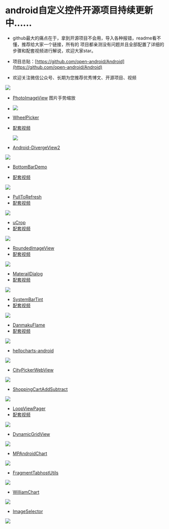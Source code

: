 # android自定义控件开源项目持续更新中......


*  github最大的痛点在于，拿到开源项目不会用，导入各种报错，readme看不懂，推荐给大家一个链接，所有的 项目都亲测没有问题并且全部配置了详细的步骤和配套视频进行解说，欢迎大家star。
  
* 项目总贴：[https://github.com/open-android/Android](https://github.com/open-android/Android)

* 欢迎关注微信公众号、长期为您推荐优秀博文、开源项目、视频

![](http://oi5nqn6ce.bkt.clouddn.com/itheima/booster/code/qrcode.png)


* [PhotoImageView](https://github.com/open-android/PhotoImageView)  图片手势缩放




* ![](http://upload-images.jianshu.io/upload_images/4037105-6cda332626d46f8e.gif?imageMogr2/auto-orient/strip)
  

* [WheelPicker](https://github.com/open-android/WheelPicker)

* [配套视频](https://www.boxuegu.com/web/html/video.html?courseId=172&sectionId=8a2c9bed5a3a4c7e015a3ad9a490030d&chapterId=8a2c9bed5a3a4c7e015a3ad9dfdf030e&vId=8a2c9bed5a3a4c7e015a3ab4fe0601bb&videoId=F94BC8E95143C10D9C33DC5901307461)
  
  ![](http://upload-images.jianshu.io/upload_images/4037105-8912f53fe31032cb.gif?imageMogr2/auto-orient/strip)
  
 
  
  
  
* [Android-DivergeView2](https://github.com/open-android/Android-DivergeView2)
  
![](http://upload-images.jianshu.io/upload_images/4037105-7116863716821337.gif?imageMogr2/auto-orient/strip) 



 * [BottomBarDemo](https://github.com/open-android/BottomBarDemo)

 * [配套视频](https://www.boxuegu.com/web/html/video.html?courseId=172&sectionId=8a2c9bed5a3a4c7e015a3bbffc6107ed&chapterId=8a2c9bed5a3a4c7e015a3ab4a8fc01ba&vId=8a2c9bed5a3a4c7e015a3ad7ae01029d&videoId=AE69E91CC05315089C33DC5901307461)
  
  ![](http://upload-images.jianshu.io/upload_images/4037105-4825eae343c2a062.gif?imageMogr2/auto-orient/strip)


 * [PullToRefresh](https://github.com/open-android/PullToRefresh)
 * [配套视频](https://www.boxuegu.com/web/html/video.html?courseId=172&sectionId=8a2c9bed5a3a4c7e015a3bbffc6107ed&chapterId=8a2c9bed5a3a4c7e015a3a64deae0002&vId=8a2c9bed5a3a4c7e015a3b0d2f19077b&videoId=5738119AAE4197C89C33DC5901307461)
 
![](http://upload-images.jianshu.io/upload_images/4037105-f14baf5a661b9b2d.gif?imageMogr2/auto-orient/strip)



 * [uCrop](https://github.com/open-android/uCrop)
 * [配套视频](https://www.boxuegu.com/web/html/video.html?courseId=172&sectionId=8a2c9bed5a3a4c7e015a3bbffc6107ed&chapterId=8a2c9bed5a3a4c7e015a3acfe4df022b&vId=8a2c9bed5a3a4c7e015a3a66a8f40003&videoId=D3C4DA48E22706169C33DC5901307461)
  
![](http://upload-images.jianshu.io/upload_images/4037105-d46100e5961fff46.gif?imageMogr2/auto-orient/strip)




 * [RoundedImageView](https://github.com/open-android/RoundedImageView)
 * [配套视频](https://www.boxuegu.com/web/html/video.html?courseId=172&sectionId=8a2c9bed5a3a4c7e015a3bbffc6107ed&chapterId=8a2c9bed5a3a4c7e015a3bc0868907ee&vId=8a2c9bed5a3a4c7e015a3ad0360e022c&videoId=D277116506A044F09C33DC5901307461)
  
![](http://upload-images.jianshu.io/upload_images/4037105-45454bbb9e7f4781.png?imageMogr2/auto-orient/strip%7CimageView2/2/w/1240)



 * [MaterailDialog](https://github.com/open-android/MaterailDialog)
 * [配套视频](https://www.boxuegu.com/web/html/video.html?courseId=172&sectionId=8a2c9bed5a3a4c7e015a3bbffc6107ed&chapterId=8a2c9bed5a3a4c7e015a3bc0868907ee&vId=8a2c9bed5a3a4c7e015a3bc0c0fe07ef&videoId=77F5A9A54F83BBED9C33DC5901307461)
  
![](http://upload-images.jianshu.io/upload_images/4037105-1eaf5da5e861dc3d.gif?imageMogr2/auto-orient/strip)



 * [SystemBarTint](https://github.com/open-android/SystemBarTint)
 * [配套视频](https://www.boxuegu.com/web/html/video.html?courseId=172&sectionId=8a2c9bed5a3a4c7e015a3a69cb6e0072&chapterId=8a2c9bed5a3a4c7e015a3a6a2fce0073&vId=8a2c9bed5a3a4c7e015a3a6a95dd0074&videoId=A85FCED9A07D49719C33DC5901307461)
  
![](http://upload-images.jianshu.io/upload_images/4037105-8c0c44ffd32b317b.png?imageMogr2/auto-orient/strip%7CimageView2/2/w/1240)



 * [DanmakuFlame](https://github.com/open-android/DanmakuFlame)
 * [配套视频](https://www.boxuegu.com/web/html/video.html?courseId=172&sectionId=8a2c9bed5a3a4c7e015a3ab23bc60148&chapterId=8a2c9bed5a3a4c7e015a3ab256f90149&vId=8a2c9bed5a3a4c7e015a3ab35db2014a&videoId=58807A2677F15C979C33DC5901307461)
  
![](http://upload-images.jianshu.io/upload_images/4037105-2f3a130da5031273.gif?imageMogr2/auto-orient/strip)
  


* [hellocharts-android](https://github.com/open-android/hellocharts-android)
  
![](http://upload-images.jianshu.io/upload_images/4037105-c2442f7a942d80cf.gif?imageMogr2/auto-orient/strip)



* [CityPickerWebView](https://github.com/open-android/CityPickerWebView)

![](http://upload-images.jianshu.io/upload_images/4037105-90cad9b81ae15e5f.gif?imageMogr2/auto-orient/strip)



* [ShoppingCartAddSubtract](https://github.com/open-android/ShoppingCartAddSubtract)

![](http://upload-images.jianshu.io/upload_images/4037105-7801c5edb6cf77fa.gif?imageMogr2/auto-orient/strip)


* [LoopViewPager](https://github.com/open-android/LoopViewPager)
* [配套视频](https://v.qq.com/x/page/j0357mg10f6.html)
  
![](http://upload-images.jianshu.io/upload_images/4037105-9078ff1792924083.gif?imageMogr2/auto-orient/strip)



* [DynamicGridView](https://github.com/open-android/DynamicGridView)




![](http://upload-images.jianshu.io/upload_images/4037105-df28bfd516527207.gif?imageMogr2/auto-orient/strip)


* [MPAndroidChart](https://github.com/open-android/MPAndroidChart)

![](http://upload-images.jianshu.io/upload_images/4037105-8c658f4ffe8d7133.gif?imageMogr2/auto-orient/strip)


* [FragmentTabhostUtils](https://github.com/open-android/FragmentTabhostUtils)

![](http://upload-images.jianshu.io/upload_images/4037105-541f0176494a68d3.jpg?imageMogr2/auto-orient/strip%7CimageView2/2/w/1240)





* [WilliamChart](https://github.com/open-android/WilliamChart)

![](http://upload-images.jianshu.io/upload_images/4037105-28b5e5e2fdfbe841.gif?imageMogr2/auto-orient/strip)


* [ImageSelector](https://github.com/open-android/ImageSelector)
 
![](http://upload-images.jianshu.io/upload_images/4037105-dd695310bb187ac2.gif?imageMogr2/auto-orient/strip)
